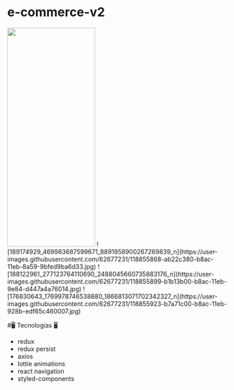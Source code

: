 # e-commerce-v2

<img src="https://user-images.githubusercontent.com/62677231/118855836-a2ca8880-b8ac-11eb-9929-1039e76c62ab.jpg" width="200" height="500">
![189174929_469983687599671_8891958900267269839_n](https://user-images.githubusercontent.com/62677231/118855868-ab22c380-b8ac-11eb-8a59-9bfed9ba6d33.jpg)
![188122961_277123764110690_2488045660735883176_n](https://user-images.githubusercontent.com/62677231/118855899-b1b13b00-b8ac-11eb-9e84-d447a4a76014.jpg)
![176830643_1769978746538880_1866813071702342327_n](https://user-images.githubusercontent.com/62677231/118855923-b7a71c00-b8ac-11eb-928b-edf65c460007.jpg)

#🖥 Tecnologias 🖥

- redux
- redux persist
- axios
- lottie animations
- react navigation
- styled-components
